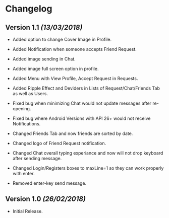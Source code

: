 # Changelog


## Version 1.1 _(13/03/2018)_

- Added option to change Cover Image in Profile.
- Added Notification when someone accepts Friend Request.
- Added image sending in Chat.
- Added image full screen option in profile.
- Added Menu with View Profile, Accept Request in Requests.
- Added Ripple Effect and Deviders in Lists of Request/Chat/Friends Tab as well as Users.

- Fixed bug when minimizing Chat would not update messages after re-opening.
- Fixed bug where Android Versions with API 26+ would not receive Notifications.

- Changed Friends Tab and now friends are sorted by date.
- Changed logo of Friend Request notification.
- Changed Chat overall typing experiance and now will not drop keyboard after sending message.
- Changed Login/Registers boxes to maxLine=1 so they can work properly with enter.

- Removed enter-key send message.

## Version 1.0 _(26/02/2018)_

- Initial Release.
